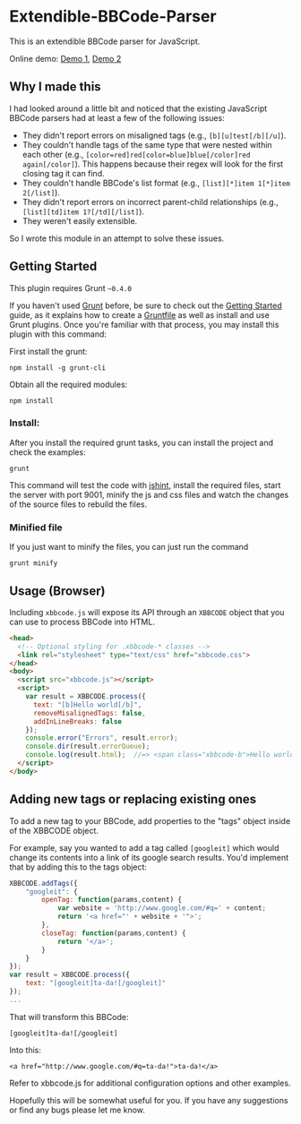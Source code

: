 # Extendible-BBCode-Parser

This is an extendible BBCode parser for JavaScript. 

Online demo: [Demo 1](https://solodyagin.github.io/xbbcode/), [Demo 2](http://patorjk.com/bbcode-previewer/)

## Why I made this

I had looked around a little bit and noticed that the existing JavaScript BBCode parsers 
had at least a few of the following issues:

- They didn't report errors on misaligned tags (e.g., `[b][u]test[/b][/u]`).
- They couldn't handle tags of the same type that were nested within each other (e.g., 
  `[color=red]red[color=blue]blue[/color]red again[/color]`). This happens because their 
  regex will look for the first closing tag it can find.
- They couldn't handle BBCode's list format (e.g., `[list][*]item 1[*]item 2[/list]`).
- They didn't report errors on incorrect parent-child relationships (e.g., 
  `[list][td]item 1?[/td][/list]`).
- They weren't easily extensible.

So I wrote this module in an attempt to solve these issues.

## Getting Started
This plugin requires Grunt `~0.4.0`

If you haven't used [Grunt](http://gruntjs.com/) before, be sure to check out the [Getting Started](http://gruntjs.com/getting-started) guide, as it explains how to create a [Gruntfile](http://gruntjs.com/sample-gruntfile) as well as install and use Grunt plugins. Once you're familiar with that process, you may install this plugin with this command:

First install the grunt:
```shell
npm install -g grunt-cli
```

Obtain all the required modules:
```shell
npm install
```

### Install:
After you install the required grunt tasks, you can install the project and check the examples:

```shell
grunt
```
This command will test the code with [jshint](http://www.jshint.com/), install the required files, start the server with port 9001, minify the js and css files and watch the changes of the source files to rebuild the files.

### Minified file
If you just want to minify the files, you can just run the command
```
grunt minify
```

## Usage (Browser)

Including `xbbcode.js` will expose its API through an `XBBCODE` object that you can use to process BBCode into HTML.
```html
<head>
  <!-- Optional styling for .xbbcode-* classes -->
  <link rel="stylesheet" type="text/css" href="xbbcode.css">
</head>
<body>
  <script src="xbbcode.js"></script>
  <script>
    var result = XBBCODE.process({
      text: "[b]Hello world[/b]",
      removeMisalignedTags: false,
      addInLineBreaks: false
    });
    console.error("Errors", result.error);
    console.dir(result.errorQueue);
    console.log(result.html);  //=> <span class="xbbcode-b">Hello world</span>
  </script>
</body>
```
## Adding new tags or replacing existing ones

To add a new tag to your BBCode, add properties to the "tags" object inside of the XBBCODE 
object. 

For example, say you wanted to add a tag called `[googleit]` which would change its 
contents into a link of its google search results. You'd implement that by adding this to 
the tags object:
```js
XBBCODE.addTags({
    "googleit": {
        openTag: function(params,content) {
            var website = 'http://www.google.com/#q=' + content;
            return '<a href="' + website + '">';
        },
        closeTag: function(params,content) {
            return '</a>';
        }
    }
});
var result = XBBCODE.process({
    text: "[googleit]ta-da![/googleit]"
});
...
```
That will transform this BBCode:

    [googleit]ta-da![/googleit]
    
Into this: 

    <a href="http://www.google.com/#q=ta-da!">ta-da!</a>
    
Refer to xbbcode.js for additional configuration options and other examples.

Hopefully this will be somewhat useful for you. If you have any suggestions or find any 
bugs please let me know.
